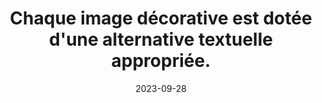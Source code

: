 ---
N: '111'
Rubrique: Images et médias
title: Chaque image décorative est dotée d'une alternative textuelle appropriée.
detail: Chaque image décorative est dotée d'une alternative textuelle appropriée.
categories: [" Images et médias"]
agrege: O4111-E022
opquast: '4111'
indiceebook: '22'
description: "Règle n° 022"
weight:  022
actif: '1'
layout: rules
date: 2023-09-28
tags: ["", ""]
objectif: ["", ""]
Meo: ""
Controle: ""
Auteur: ""
---